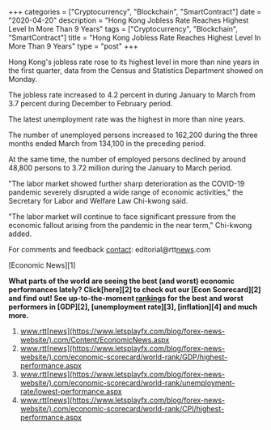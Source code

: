 +++
categories = ["Cryptocurrency", "Blockchain", "SmartContract"]
date = "2020-04-20"
description = "Hong Kong Jobless Rate Reaches Highest Level In More Than 9 Years"
tags = ["Cryptocurrency", "Blockchain", "SmartContract"]
title = "Hong Kong Jobless Rate Reaches Highest Level In More Than 9 Years"
type = "post"
+++

Hong Kong's jobless rate rose to its highest level in more than nine
years in the first quarter, data from the Census and Statistics
Department showed on Monday.

The jobless rate increased to 4.2 percent in during January to March
from 3.7 percent during December to February period.

The latest unemployment rate was the highest in more than nine years.

The number of unemployed persons increased to 162,200 during the three
months ended March from 134,100 in the preceding period.

At the same time, the number of employed persons declined by around
48,800 persons to 3.72 million during the January to March period.

"The labor market showed further sharp deterioration as the COVID-19
pandemic severely disrupted a wide range of economic activities," the
Secretary for Labor and Welfare Law Chi-kwong said.

"The labor market will continue to face significant pressure from the
economic fallout arising from the pandemic in the near term," Chi-kwong
added.

For comments and feedback [contact](https://www.playgroundfx.com/contact/): editorial@rtt[news](https://www.letsplayfx.com/blog/forex-news-website/).com

[Economic News][1]

 **What parts of the world are seeing the best (and worst) economic
performances lately? Click[here][2] to check out our [Econ Scorecard][2]
and find out! See up-to-the-moment [ranking](https://www.playgroundfx.com/blog/crypto-exchange-ranking/)s for the best and worst
performers in [GDP][2], [unemployment rate][3], [inflation][4] and much
more.**

   1. www.rtt[news](https://www.letsplayfx.com/blog/forex-news-website/).com/Content/EconomicNews.aspx
   2. www.rtt[news](https://www.letsplayfx.com/blog/forex-news-website/).com/economic-scorecard/world-rank/GDP/highest-performance.aspx
   3. www.rtt[news](https://www.letsplayfx.com/blog/forex-news-website/).com/economic-scorecard/world-rank/unemployment-rate/lowest-performance.aspx
   4. www.rtt[news](https://www.letsplayfx.com/blog/forex-news-website/).com/economic-scorecard/world-rank/CPI/highest-performance.aspx